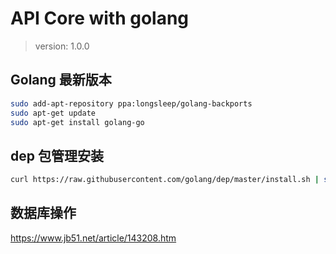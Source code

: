 # API Core with golang
> version: 1.0.0

## Golang 最新版本
```bash
sudo add-apt-repository ppa:longsleep/golang-backports
sudo apt-get update
sudo apt-get install golang-go
```

## dep 包管理安装
```bash
curl https://raw.githubusercontent.com/golang/dep/master/install.sh | sh
```


## 数据库操作
https://www.jb51.net/article/143208.htm